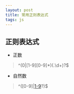 ```yaml
---
layout: post
title: 常用正则表达式
tags: js
---
```


## 正则表达式

- 正数
> ^(0|[1-9][0-9]*)(\.\d+)?$

- 自然数
> ^([0-9]|[1-9]([0-9]+)?)$
